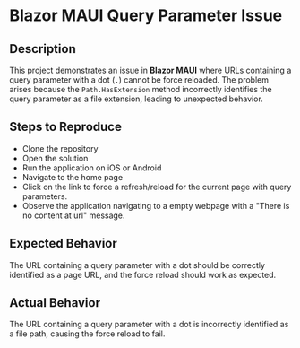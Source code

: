 # Blazor MAUI Query Parameter Issue

## Description
This project demonstrates an issue in **Blazor MAUI** where URLs containing a query parameter with a dot (`.`) cannot be force reloaded. 
The problem arises because the `Path.HasExtension` method incorrectly identifies the query parameter as a file extension, leading to unexpected behavior.

## Steps to Reproduce
* Clone the repository
* Open the solution
* Run the application on iOS or Android
* Navigate to the home page
* Click on the link to force a refresh/reload for the current page with query parameters.
* Observe the application navigating to a empty webpage with a "There is no content at url" message.

## Expected Behavior
The URL containing a query parameter with a dot should be correctly identified as a page URL, and the force reload should work as expected.  

## Actual Behavior
The URL containing a query parameter with a dot is incorrectly identified as a file path, causing the force reload to fail.

